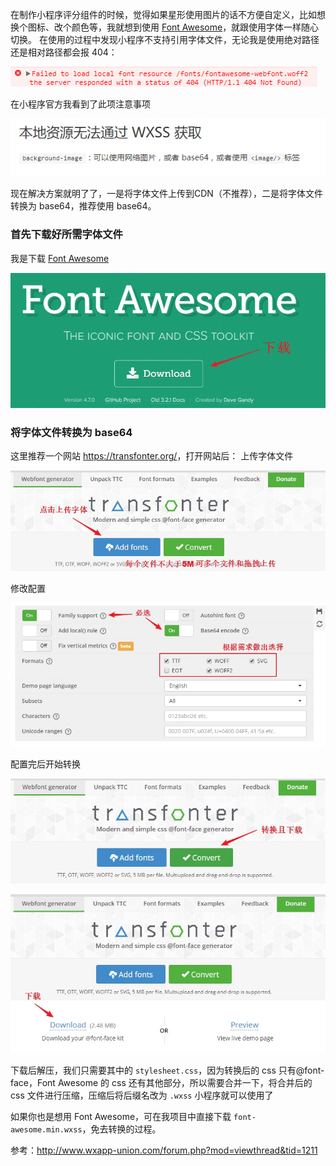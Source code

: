 在制作小程序评分组件的时候，觉得如果星形使用图片的话不方便自定义，比如想换个图标、改个颜色等，我就想到使用 [Font Awesome](http://fontawesome.io/)，就跟使用字体一样随心切换。
在使用的过程中发现小程序不支持引用字体文件，无论我是使用绝对路径还是相对路径都会报 404：

![404](./_image/snipaste20171213_155232.png)

在小程序官方我看到了此项注意事项

![注意事项](./_image/2017-12-13-15-58-38.jpg)

现在解决方案就明了了，一是将字体文件上传到CDN（不推荐），二是将字体文件转换为 base64，推荐使用 base64。

### 首先下载好所需字体文件
我是下载 [Font Awesome](http://fontawesome.io/)

![](./_image/2017-12-13-17-02-57.jpg)

### 将字体文件转换为 base64
这里推荐一个网站 <https://transfonter.org/>，打开网站后：
上传字体文件

![](./_image/2017-12-13-16-24-56.jpg)

修改配置

![](./_image/2017-12-13-16-27-51.jpg)

配置完后开始转换

![](./_image/2017-12-13-16-29-46.jpg)

![](./_image/2017-12-13-16-33-00.jpg)

下载后解压，我们只需要其中的 `stylesheet.css`，因为转换后的 css 只有@font-face，Font Awesome 的 css 还有其他部分，所以需要合并一下，将合并后的 css 文件进行压缩，压缩后将后缀名改为 `.wxss` 小程序就可以使用了

如果你也是想用 Font Awesome，可在我项目中直接下载 `font-awesome.min.wxss`，免去转换的过程。

参考：<http://www.wxapp-union.com/forum.php?mod=viewthread&tid=1211>

